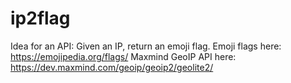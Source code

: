 # ip2flag
Idea for an API: Given an IP, return an emoji flag.
Emoji flags here: https://emojipedia.org/flags/
Maxmind GeoIP API here: https://dev.maxmind.com/geoip/geoip2/geolite2/
